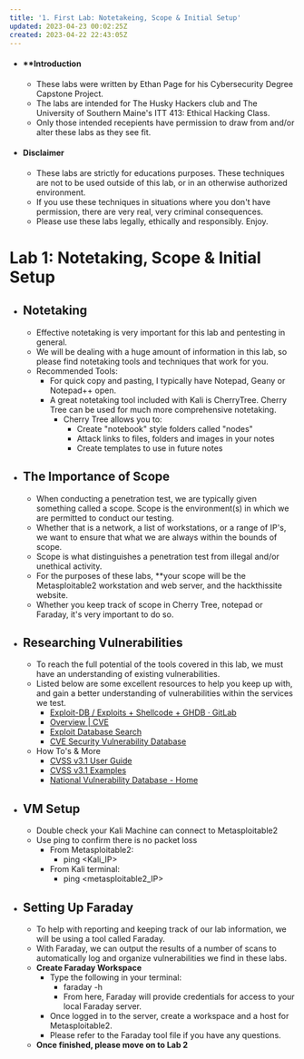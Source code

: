 ```yaml
---
title: '1. First Lab: Notetakeing, Scope & Initial Setup'
updated: 2023-04-23 00:02:25Z
created: 2023-04-22 22:43:05Z
---
```

- #### **Introduction
	- These labs were written by Ethan Page for his Cybersecurity Degree Capstone Project. 
	- The labs are intended for The Husky Hackers club and The University of Southern Maine's ITT 413: Ethical Hacking Class.
	- Only those intended recepients have permission to draw from and/or alter these labs as they see fit.
- #### Disclaimer
	- These labs are strictly for educations purposes. These techniques are not to be used outside of this lab, or in an otherwise authorized environment.
	- If you use these techniques in situations where you don't have permission, there are very real, very criminal consequences. 
	- Please use these labs legally, ethically and responsibly. Enjoy.

# Lab 1: Notetaking, Scope & Initial Setup

- ## Notetaking
	- Effective notetaking is very important for this lab and pentesting in general.
	- We will be dealing with a huge amount of information in this lab, so please find notetaking tools and techniques that work for you.
	- Recommended Tools:
		- For quick copy and pasting, I typically have Notepad, Geany or Notepad++ open.
		- A great notetaking tool included with Kali is CherryTree. Cherry Tree can be used for much more comprehensive notetaking.
			- Cherry Tree allows you to:
				- Create "notebook" style folders called "nodes"
				- Attack links to files, folders and images in your notes
				- Create templates to use in future notes

- ## The Importance of Scope
	- When conducting a penetration test, we are typically given something called a scope. Scope is the environment(s) in which we are permitted to conduct our testing. 
	- Whether that is a network, a list of workstations, or a range of IP's, we want to ensure that what we are always within the bounds of scope. 
	- Scope is what distinguishes a penetration test from illegal and/or unethical activity. 
	- For the purposes of these labs, **your scope will be the Metasploitable2 workstation and web server, and the hackthissite website. 
	- Whether you keep track of scope in Cherry Tree, notepad or Faraday, it's very important to do so. 
- ## Researching Vulnerabilities
	- To reach the full potential of the tools covered in this lab, we must have an understanding of existing vulnerabilities.
	- Listed below are some excellent resources to help you keep up with, and gain a better understanding of vulnerabilities within the services we test.
		- [Exploit-DB / Exploits + Shellcode + GHDB · GitLab](https://gitlab.com/exploit-database/exploitdb)
		- [Overview | CVE](https://www.cve.org/About/Overview)
		- [Exploit Database Search](https://www.exploit-db.com/search)
		- [CVE Security Vulnerability Database](https://www.cvedetails.com/)
	- How To's & More
		- [CVSS v3.1 User Guide](https://www.first.org/cvss/v3.1/user-guide)
		- [CVSS v3.1 Examples](https://www.first.org/cvss/v3.1/examples)
		- [National Vulnerability Database - Home](https://nvd.nist.gov/)
- ## VM Setup
	- Double check your Kali Machine can connect to Metasploitable2
	- Use ping to confirm there is no packet loss
		- From Metasploitable2:
			- ping <Kali_IP>
		- From Kali terminal:
			- ping <metasploitable2_IP>
- ## Setting Up **Faraday**
	-   To help with reporting and keeping track of our lab information, we will be using a tool called Faraday.
	-   With Faraday, we can output the results of a number of scans to automatically log and organize vulnerabilities we find in these labs.
	-   **Create Faraday Workspace**
	    -   Type the following in your terminal:
	        -   faraday -h
	        -   From here, Faraday will provide credentials for access to your local Faraday server.
	    -   Once logged in to the server, create a workspace and a host for Metasploitable2.
	    -   Please refer to the Faraday tool file if you have any questions.
	- **Once finished, please move on to Lab 2**

